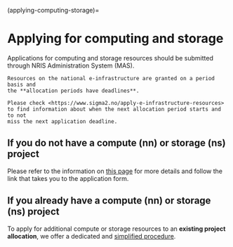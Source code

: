 (applying-computing-storage)=

# Applying for computing and storage

Applications for computing and storage resources should be submitted through NRIS Administration System (MAS).


```{warning}
Resources on the national e-infrastructure are granted on a period basis and
the **allocation periods have deadlines**.

Please check <https://www.sigma2.no/apply-e-infrastructure-resources>
to find information about when the next allocation period starts and to not
miss the next application deadline.
```


## If you do not have a compute (nn) or storage (ns) project

Please refer to the information on [this page](https://www.sigma2.no/apply-e-infrastructure-resources) for more details 
and follow the link that takes you to the application form.


## If you already have a compute (nn) or storage (ns) project

To apply for additional compute or storage resources to an **existing project
allocation**, we offer a dedicated and [simplified
procedure](https://www.sigma2.no/apply-e-infrastructure-resources#howtoapplyforextra).
